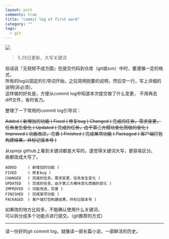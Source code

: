 ```yaml
---
layout: post
comments: true
title: "commit log of first word"
category: ""
tags: 
  - git
---
```

![](http://ww1.sinaimg.cn/mw690/493b785agw1egl6iq6gvzj20iw07emxw.jpg)

> 5.28日更新，大写关键词

俗话说『无规矩不成方圆』在提交代码到仓库（git或svn）中时，要遵循一定的格式，  
所有的log以固定的引导词开始，之后简明扼要的说明，然后空一行，写上详细的说明(非必须)，  
这样做的好处是，方便从commit log中知道本次提交做了什么变更， 不用再去diff文件，省时省力。

整理了一下常用的commit log引导词：

<del>
Added     ( 新增加的功能 )
Fixed     ( 修复bug )
Changed   ( 完成的任务，需求变更，任务发生变化 )
Updated   ( 完成的任务，由于第三方模块变化而做的变化 )
Improved  ( 功能改进，完善 )
Finished  ( 完成某项功能 )
Packaged  ( 客户端打包构建结果，并标记版本号 )
</del>

从spmjs github上看到关键词都是大写的，遂觉得关键词大写，更容易区分。  
故都改成大写了。


    ADDED     ( 新增加的功能 )
    FIXED     ( 修复bug )
    CHANGED   ( 完成的任务，需求变更，任务发生变化 )
    UPDATED   ( 完成的任务，由于第三方模块变化而做的变化 )
    IMPROVED  ( 功能改进，完善 )
    FINISHED  ( 完成某项功能 )
    PACKAGED  ( 客户端打包构建结果，并标记版本号 )
    
    
如果改的地方比较多，不能确认使用什么关键词，  
可以拆分成多个功能点进行提交。（git推荐的方式）

---
读一份好的git commit log，就像读一部长篇小说，一部鲜活的历史。